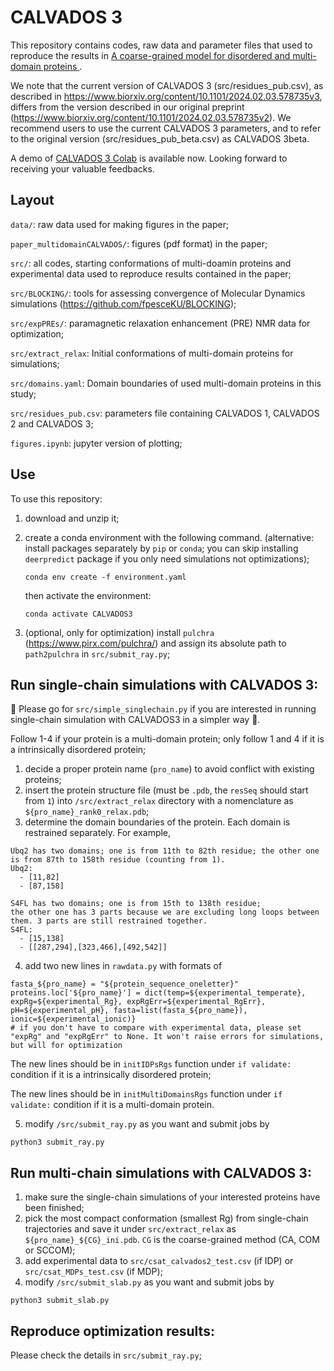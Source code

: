 # CALVADOS 3

This repository contains codes, raw data and parameter files that used to reproduce the results in [A coarse-grained model for disordered and multi-domain proteins
](https://doi.org/10.1101/2024.02.03.578735).

We note that the current version of CALVADOS 3 (src/residues_pub.csv), as described in https://www.biorxiv.org/content/10.1101/2024.02.03.578735v3, differs from the version described in our original preprint (https://www.biorxiv.org/content/10.1101/2024.02.03.578735v2). We recommend users to use the current CALVADOS 3 parameters, and to refer to the original version (src/residues_pub_beta.csv) as CALVADOS 3beta.    

A demo of [CALVADOS 3 Colab](https://colab.research.google.com/github/KULL-Centre/_2024_Cao_CALVADOSCOM/blob/main/CALVADOS3_DEMO.ipynb) is available now. Looking forward to receiving your valuable feedbacks.     

## Layout

`data/`: raw data used for making figures in the paper; 

`paper_multidomainCALVADOS/`: figures (pdf format) in the paper; 

`src/`: all codes, starting conformations of multi-doamin proteins and experimental data used to reproduce results contained in the paper;

`src/BLOCKING/`: tools for assessing convergence of Molecular Dynamics simulations (https://github.com/fpesceKU/BLOCKING);

`src/expPREs/`: paramagnetic relaxation enhancement (PRE) NMR data for optimization;

`src/extract_relax`: Initial conformations of multi-domain proteins for simulations;

`src/domains.yaml`: Domain boundaries of used multi-domain proteins in this study;

`src/residues_pub.csv`: parameters file containing CALVADOS 1, CALVADOS 2 and CALVADOS 3;

`figures.ipynb`: jupyter version of plotting;



## Use

To use this repository:
1. download and unzip it; 
2. create a conda environment with the following command. (alternative: install packages separately by `pip` or `conda`; you can skip installing `deerpredict` package if you only need simulations not optimizations);

    ``conda env create -f environment.yaml``

    then activate the environment:

    ``conda activate CALVADOS3``

4. (optional, only for optimization) install `pulchra` (https://www.pirx.com/pulchra/) and assign its absolute path to `path2pulchra` in `src/submit_ray.py`;
 

## Run single-chain simulations with CALVADOS 3:
👋 Please go for `src/simple_singlechain.py` if you are interested in running single-chain simulation with CALVADOS3 in a simpler way 👋.

Follow 1-4 if your protein is a multi-domain protein; only follow 1 and 4 if it is a intrinsically disordered protein;
1. decide a proper protein name (`pro_name`) to avoid conflict with existing proteins;
2. insert the protein structure file (must be `.pdb`, the `resSeq` should start from `1`) into `/src/extract_relax` directory with a nomenclature as `${pro_name}_rank0_relax.pdb`;
3. determine the domain boundaries of the protein. Each domain is restrained separately. For example, 
```
Ubq2 has two domains; one is from 11th to 82th residue; the other one is from 87th to 158th residue (counting from 1).
Ubq2:
  - [11,82]
  - [87,158]
```
```
S4FL has two domains; one is from 15th to 138th residue; 
the other one has 3 parts because we are excluding long loops between them. 3 parts are still restrained together.  
S4FL:
  - [15,138]
  - [[287,294],[323,466],[492,542]]
```
4. add two new lines in `rawdata.py` with formats of
```
fasta_${pro_name} = "${protein_sequence_oneletter}"
proteins.loc['${pro_name}'] = dict(temp=${experimental_temperate}, expRg=${experimental_Rg}, expRgErr=${experimental_RgErr}, pH=${experimental_pH}, fasta=list(fasta_${pro_name}), ionic=${experimental_ionic)}
# if you don't have to compare with experimental data, please set "expRg" and "expRgErr" to None. It won't raise errors for simulations, but will for optimization
```

The new lines should be in `initIDPsRgs` function under `if validate:` condition if it is a intrinsically disordered protein; 

The new lines should be in `initMultiDomainsRgs` function under `if validate:` condition if it is a multi-domain protein.

5. modify `/src/submit_ray.py` as you want and submit jobs by
```
python3 submit_ray.py
```
## Run multi-chain simulations with CALVADOS 3:
1. make sure the single-chain simulations of your interested proteins have been finished;
2. pick the most compact conformation (smallest Rg) from single-chain trajectories and save it under `src/extract_relax` as `${pro_name}_${CG}_ini.pdb`. `CG` is the coarse-grained method (CA, COM or SCCOM);
3. add experimental data to `src/csat_calvados2_test.csv` (if IDP) or `src/csat_MDPs_test.csv` (if MDP);
4. modify `/src/submit_slab.py` as you want and submit jobs by
```
python3 submit_slab.py
```
## Reproduce optimization results:
Please check the details in `src/submit_ray.py`;